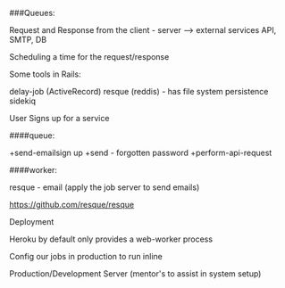 ###Queues:
 
 Request and Response from the client - server  --> external services API, SMTP, DB
 
 Scheduling a time for the request/response 
 
 Some tools in Rails:
 
 delay-job  (ActiveRecord)
 resque (reddis)  - has file system persistence  
 sidekiq 
 
 User Signs up for a service


####queue:

+send-emailsign up 
+send - forgotten password
+perform-api-request 

####worker:


resque - email (apply the job server to send emails)  

https://github.com/resque/resque

Deployment  

Heroku by default only provides a web-worker process

Config our jobs in production to run inline

Production/Development Server (mentor's to assist in system setup)






